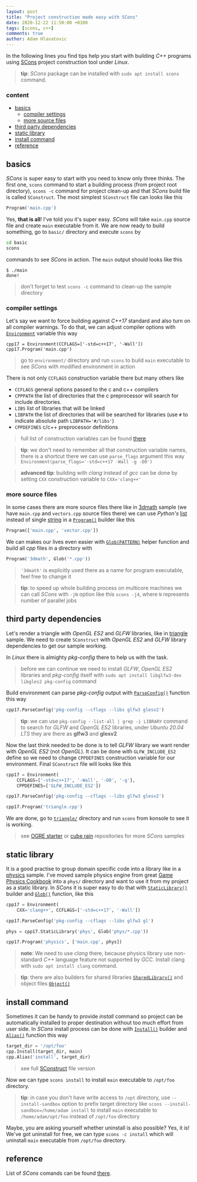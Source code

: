 ```yaml
---
layout: post
title: "Project construction made easy with SCons"
date: 2020-12-22 11:50:00 +0100
tags: [scons, c++]
comments: true
author: Adam Hlavatovic
---
```


In the following lines you find tips help you start with building *C++* programs using [SCons](https://scons.org) project construction tool under *Linux*.

> **tip**: *SCons* package can be installed with `sudo apt install scons ` command.

### content

- [basics](#basics)
	- [compiler settings](#compiler-settings)
	- [more source files](#more-source-files)
- [third party dependencies](#third-party-dependencies)
- [static library](#static-library)
- [install command](#install-command)
- [reference](#reference)


## basics

*SCons* is super easy to start with you need to know only three thinks. The first one, `scons` command to start a building process (from project root directory), `scons -c` command for project clean-up and that *SCons* build file is called `SConstruct`. The most simplest `SConstruct` file can looks like this

```python
Program('main.cpp')
```

Yes, **that is all**! I've told you it's super easy. *SCons* will take `main.cpp` source file and create `main` executable from it. We are now ready to build something, go to `basic/` directory and execute `scons` by

```bash
cd basic
scons
```

commands to see *SCons* in action. The `main` output should looks like this

```console
$ ./main
done!
```

> don't forget to test `scons -c` command to clean-up the sample directory

### compiler settings

Let's say we want to force building against *C++17* standard and also turn on all compiler warnings. To do that, we can adjust compiler options with [`Environment`][Environ] variable this way

```
cpp17 = Environment(CCFLAGS=['-std=c++17', '-Wall'])
cpp17.Program('main.cpp')
```

> go to `environment/` directory and run `scons` to build `main` executable to see *SCons* with modified environment in action

There is not only `CCFLAGS` construction variable there but many others like

- `CCFLAGS` general options passed to the c and c++ compilers
- `CPPPATH` the list of directories that the c preprocessor will search for include directories.
- `LIBS` list of libraries that will be linked
- `LIBPATH` the list of directories that will be searched for libraries (use `#` to indicate absolute path `LIBPATH='#/libs'`)
- `CPPDEFINES` c/c++ preprocessor definitions

> full list of construction variables can be found [there](https://www.scons.org/doc/1.2.0/HTML/scons-user/a4774.html)

> **tip**: we don't need to remember all that construction variable names, there is a shortcut there we can use `parse_flags` argument this way `Environment(parse_flags='-std=c++17 -Wall -g -O0')`

> **advanced tip**: building with *clang* instead of *gcc* can be done by setting `CXX` construction variable to `CXX='clang++'`


### more source files

In some cases there are more source files there like in [3dmath](https://github.com/sansajn/scons-starter/tree/master/3dmath) sample (we have `main.cpp` and `vectors.cpp` source files there) we can use *Python's* [list][sequence] instead of single [string][string] in a [`Program()`][Program] builder like this

```python
Program(['main.cpp', 'vector.cpp'])
```

We can makes our lives even easier with [`Glob(PATTERN)`][Glob] helper function and build all *cpp* files in a directory with

```python
Program('3dmath', Glob('*.cpp'))
```

> `'3dmath'` is explicitly used there as a name for program executable, feel free to change it

> **tip**: to speed up whole building process on multicore machines we can call *SCons* with `-jN` option like this `scons -j4`, where `N` represents number of parallel jobs


## third party dependencies

Let's render a triangle with *OpenGL ES2* and *GLFW* libraries, like in [triangle](https://github.com/sansajn/scons-starter/blob/master/triangle/triangle.cpp) sample. We need to create `SConstruct` with *OpenGL ES2* and *GLFW* library dependencies to get our sample working.

In *Linux* there is almighty *pkg-config* there to help us with the task.

> before we can continue we need to install *GLFW*, *OpenGL ES2* libraries and *pkg-config* itself with `sudo apt install libglfw3-dev libgles2 pkg-config` command

Build environment can parse *pkg-config* output with [`ParseConfig()`][ParseConfig] function this way

```python
cpp17.ParseConfig('pkg-config --cflags --libs glfw3 glesv2')
```

> **tip**: we can use `pkg-config --list-all | grep -i LIBRARY` command to search for *GLFW* and *OpenGL ES2* libraries, under *Ubuntu 20.04 LTS* they are there as **glfw3** and **glesv2**

Now the last think needed to be done is to tell *GLFW* library we want render with *OpenGL ES2* (not *OpenGL*). It can be done with `GLFW_INCLUDE_ES2` define so we need to change `CPPDEFINES` construction variable for our environment. Final `SConstruct` file will looks like this

```python
cpp17 = Environment(
	CCFLAGS=['-std=c++17', '-Wall', '-O0', '-g'],
	CPPDEFINES=['GLFW_INCLUDE_ES2'])

cpp17.ParseConfig('pkg-config --cflags --libs glfw3 glesv2')

cpp17.Program('triangle.cpp')
```

We are done, go to [`triangle/`](https://github.com/sansajn/scons-starter/tree/master/triangle) directory and run `scons` from konsole to see it is working.

> see [OGRE starter](https://github.com/sansajn/ogre-linux-starter) or [cube rain](https://github.com/sansajn/cube_rain) repositories for more *SCons* samples


## static library

It is a good practise to group domain specific code into a library like in a [physics](physics/) sample. I've moved sample physics engine from great [Game Physics Cookbook][GamePhys] into a `phys/` directory and want to use it from my project as a static library. In *SCons* it is super easy to do that with [`StaticLibrary()`][StaticLibrary] builder and [`Glob()`][Glob] function, like this

```python
cpp17 = Environment(
	CXX='clang++', CCFLAGS=['-std=c++17', '-Wall'])

cpp17.ParseConfig('pkg-config --cflags --libs glfw3 gl')

phys = cpp17.StaticLibrary('phys', Glob('phys/*.cpp'))

cpp17.Program('physics', ['main.cpp', phys])
```

> **note**: We need to use *clang* there, because physics library use non-standard *C++* language feature not supported by *GCC*. Install clang with `sudo apt install clang` command.

> **tip**: there are also builders for shared libraries [`SharedLibrary()`][SharedLibrary] and object files [`Object()`][Object]

## install command

Sometimes it can be handy to provide *install* command so project can be automatically installed to proper destination without too much effort from user side. In *SCons* install process can be done with [`Install()`][Install] builder and [`Alias()`][Alias] function this way

```python
target_dir = '/opt/foo'
cpp.Install(target_dir, main)
cpp.Alias('install', target_dir)
```

> see full [SConstruct](https://github.com/sansajn/scons-starter/blob/master/install/SConstruct) file version

Now we can type `scons install` to install `main` executable to `/opt/foo` directory.

> **tip**: in case you don't have write access to `/opt` directory, use `--install-sandbox` option to prefix target directory like `scons --install-sandbox=/home/adam install` to install `main` executable to `/home/adam/opt/foo` instead of `/opt/foo` directory

Maybe, you are asking yourself whether uninstall is also possible? Yes, it is! We've got uninstall for free, we can type `scons -c install` which will uninstall `main` executable from `/opt/foo` directory.


## reference

List of *SCons* comands can be found [there](https://github.com/SCons/scons/wiki/SconsProcessOverview#node-commands).


[Environ]: https://scons.org/doc/production/HTML/scons-man.html#f-Environment
[Glob]: https://scons.org/doc/production/HTML/scons-man.html#f-Glob
[ParseConfig]: https://scons.org/doc/production/HTML/scons-man.html#f-ParseConfig
[Library]: https://scons.org/doc/production/HTML/scons-man.html#b-Library
[StaticLibrary]: https://scons.org/doc/production/HTML/scons-man.html#b-StaticLibrary
[Program]: https://scons.org/doc/production/HTML/scons-man.html#b-Program
[SharedLibrary]: https://scons.org/doc/production/HTML/scons-man.html#b-SharedLibrary
[Object]: https://scons.org/doc/production/HTML/scons-man.html#b-Object
[Install]: https://scons.org/doc/production/HTML/scons-man.html#b-Install
[Alias]: https://scons.org/doc/production/HTML/scons-man.html#f-Alias
[GamePhys]: http://gamephysicscookbook.com/
[sequence]: https://docs.python.org/3.4/library/stdtypes.html#sequence-types-list-tuple-range
[string]: https://docs.python.org/3.4/library/stdtypes.html#text-sequence-type-str

